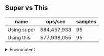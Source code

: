 ## Super vs This

|name|ops/sec|samples|
|-|-|-|
|Using super|584,457,933|95|
|Using this|577,938,055|95|


<details>
<summary>Environment</summary>

* __Machine:__ linux x64 | 2 vCPUs | 6.8GB Mem
* __Run:__ Tue Oct 24 2023 17:59:03 GMT+0000 (Coordinated Universal Time)
</details>

<!--
{"environment":{"platform":"linux","arch":"x64","cpus":2,"totalMemory":6.7597503662109375},"benchmarks":[{"name":"Using super","opsSec":584457933.1301167,"samples":6},{"name":"Using this","opsSec":577938054.8807191,"samples":7}]}-->
